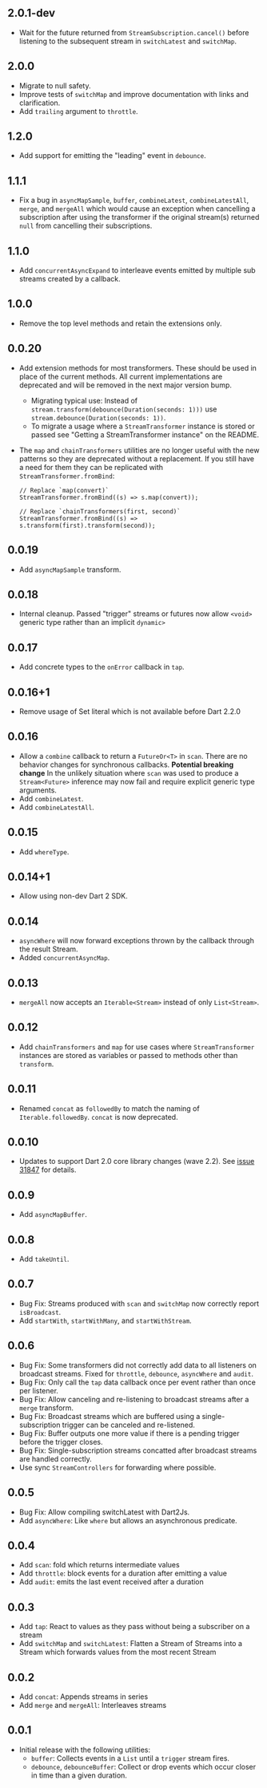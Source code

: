 ## 2.0.1-dev

- Wait for the future returned from `StreamSubscription.cancel()` before
  listening to the subsequent stream in `switchLatest` and `switchMap`.

## 2.0.0

- Migrate to null safety.
- Improve tests of `switchMap` and improve documentation with links and
  clarification.
- Add `trailing` argument to `throttle`.

## 1.2.0

-  Add support for emitting the "leading" event in `debounce`.

## 1.1.1

-   Fix a bug in `asyncMapSample`, `buffer`, `combineLatest`,
    `combineLatestAll`, `merge`, and `mergeAll` which would cause an exception
    when cancelling a subscription after using the transformer if the original
    stream(s) returned `null` from cancelling their subscriptions.

## 1.1.0

-   Add `concurrentAsyncExpand` to interleave events emitted by multiple sub
    streams created by a callback.

## 1.0.0

-   Remove the top level methods and retain the extensions only.

## 0.0.20

-   Add extension methods for most transformers. These should be used in place
    of the current methods. All current implementations are deprecated and will
    be removed in the next major version bump.
    -   Migrating typical use: Instead of
        `stream.transform(debounce(Duration(seconds: 1)))` use
        `stream.debounce(Duration(seconds: 1))`.
    -   To migrate a usage where a `StreamTransformer` instance is stored or
        passed see "Getting a StreamTransformer instance" on the README.
-   The `map` and `chainTransformers` utilities are no longer useful with the
    new patterns so they are deprecated without a replacement. If you still have
    a need for them they can be replicated with `StreamTransformer.fromBind`:

    ```
    // Replace `map(convert)`
    StreamTransformer.fromBind((s) => s.map(convert));

    // Replace `chainTransformers(first, second)`
    StreamTransformer.fromBind((s) => s.transform(first).transform(second));
    ```

## 0.0.19

- Add `asyncMapSample` transform.

## 0.0.18

- Internal cleanup. Passed "trigger" streams or futures now allow `<void>`
  generic type rather than an implicit `dynamic>`

## 0.0.17

- Add concrete types to the `onError` callback in `tap`.

## 0.0.16+1

- Remove usage of Set literal which is not available before Dart 2.2.0

## 0.0.16

- Allow a `combine` callback to return a `FutureOr<T>` in `scan`. There are no
  behavior changes for synchronous callbacks. **Potential breaking change** In
  the unlikely situation where `scan` was used to produce a `Stream<Future>`
  inference may now fail and require explicit generic type arguments.
- Add `combineLatest`.
- Add `combineLatestAll`.

## 0.0.15

- Add `whereType`.

## 0.0.14+1

- Allow using non-dev Dart 2 SDK.

## 0.0.14

- `asyncWhere` will now forward exceptions thrown by the callback through the
  result Stream.
- Added `concurrentAsyncMap`.

## 0.0.13

- `mergeAll` now accepts an `Iterable<Stream>` instead of only `List<Stream>`.

## 0.0.12

- Add `chainTransformers` and `map` for use cases where `StreamTransformer`
  instances are stored as variables or passed to methods other than `transform`.

## 0.0.11

- Renamed `concat` as `followedBy` to match the naming of `Iterable.followedBy`.
  `concat` is now deprecated.

## 0.0.10

- Updates to support Dart 2.0 core library changes (wave
  2.2). See [issue 31847][sdk#31847] for details.

  [sdk#31847]: https://github.com/dart-lang/sdk/issues/31847

## 0.0.9

- Add `asyncMapBuffer`.

## 0.0.8

- Add `takeUntil`.

## 0.0.7

- Bug Fix: Streams produced with `scan` and `switchMap` now correctly report
  `isBroadcast`.
- Add `startWith`, `startWithMany`, and `startWithStream`.

## 0.0.6

- Bug Fix: Some transformers did not correctly add data to all listeners on
  broadcast streams. Fixed for `throttle`, `debounce`, `asyncWhere` and `audit`.
- Bug Fix: Only call the `tap` data callback once per event rather than once per
  listener.
- Bug Fix: Allow canceling and re-listening to broadcast streams after a
  `merge` transform.
- Bug Fix: Broadcast streams which are buffered using a single-subscription
  trigger can be canceled and re-listened.
- Bug Fix: Buffer outputs one more value if there is a pending trigger before
  the trigger closes.
- Bug Fix: Single-subscription streams concatted after broadcast streams are
  handled correctly.
- Use sync `StreamControllers` for forwarding where possible.

## 0.0.5

- Bug Fix: Allow compiling switchLatest with Dart2Js.
- Add `asyncWhere`: Like `where` but allows an asynchronous predicate.

## 0.0.4
- Add `scan`: fold which returns intermediate values
- Add `throttle`: block events for a duration after emitting a value
- Add `audit`: emits the last event received after a duration

## 0.0.3

- Add `tap`: React to values as they pass without being a subscriber on a stream
- Add `switchMap` and `switchLatest`: Flatten a Stream of Streams into a Stream
  which forwards values from the most recent Stream

## 0.0.2

- Add `concat`: Appends streams in series
- Add `merge` and `mergeAll`: Interleaves streams

## 0.0.1

- Initial release with the following utilities:
  - `buffer`: Collects events in a `List` until a `trigger` stream fires.
  - `debounce`, `debounceBuffer`: Collect or drop events which occur closer in
    time than a given duration.
